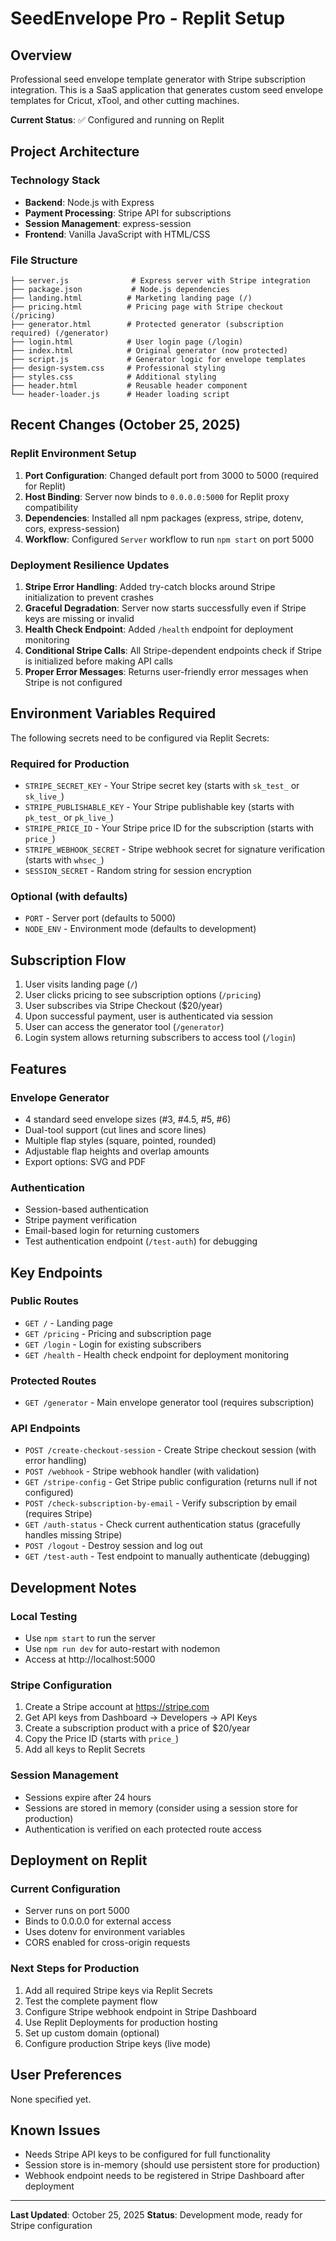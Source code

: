 # SeedEnvelope Pro - Replit Setup

## Overview
Professional seed envelope template generator with Stripe subscription integration. This is a SaaS application that generates custom seed envelope templates for Cricut, xTool, and other cutting machines.

**Current Status**: ✅ Configured and running on Replit

## Project Architecture

### Technology Stack
- **Backend**: Node.js with Express
- **Payment Processing**: Stripe API for subscriptions
- **Session Management**: express-session
- **Frontend**: Vanilla JavaScript with HTML/CSS

### File Structure
```
├── server.js              # Express server with Stripe integration
├── package.json           # Node.js dependencies
├── landing.html          # Marketing landing page (/)
├── pricing.html          # Pricing page with Stripe checkout (/pricing)
├── generator.html        # Protected generator (subscription required) (/generator)
├── login.html            # User login page (/login)
├── index.html            # Original generator (now protected)
├── script.js             # Generator logic for envelope templates
├── design-system.css     # Professional styling
├── styles.css            # Additional styling
├── header.html           # Reusable header component
└── header-loader.js      # Header loading script
```

## Recent Changes (October 25, 2025)

### Replit Environment Setup
1. **Port Configuration**: Changed default port from 3000 to 5000 (required for Replit)
2. **Host Binding**: Server now binds to `0.0.0.0:5000` for Replit proxy compatibility
3. **Dependencies**: Installed all npm packages (express, stripe, dotenv, cors, express-session)
4. **Workflow**: Configured `Server` workflow to run `npm start` on port 5000

### Deployment Resilience Updates
1. **Stripe Error Handling**: Added try-catch blocks around Stripe initialization to prevent crashes
2. **Graceful Degradation**: Server now starts successfully even if Stripe keys are missing or invalid
3. **Health Check Endpoint**: Added `/health` endpoint for deployment monitoring
4. **Conditional Stripe Calls**: All Stripe-dependent endpoints check if Stripe is initialized before making API calls
5. **Proper Error Messages**: Returns user-friendly error messages when Stripe is not configured

## Environment Variables Required

The following secrets need to be configured via Replit Secrets:

### Required for Production
- `STRIPE_SECRET_KEY` - Your Stripe secret key (starts with `sk_test_` or `sk_live_`)
- `STRIPE_PUBLISHABLE_KEY` - Your Stripe publishable key (starts with `pk_test_` or `pk_live_`)
- `STRIPE_PRICE_ID` - Your Stripe price ID for the subscription (starts with `price_`)
- `STRIPE_WEBHOOK_SECRET` - Stripe webhook secret for signature verification (starts with `whsec_`)
- `SESSION_SECRET` - Random string for session encryption

### Optional (with defaults)
- `PORT` - Server port (defaults to 5000)
- `NODE_ENV` - Environment mode (defaults to development)

## Subscription Flow

1. User visits landing page (`/`)
2. User clicks pricing to see subscription options (`/pricing`)
3. User subscribes via Stripe Checkout ($20/year)
4. Upon successful payment, user is authenticated via session
5. User can access the generator tool (`/generator`)
6. Login system allows returning subscribers to access tool (`/login`)

## Features

### Envelope Generator
- 4 standard seed envelope sizes (#3, #4.5, #5, #6)
- Dual-tool support (cut lines and score lines)
- Multiple flap styles (square, pointed, rounded)
- Adjustable flap heights and overlap amounts
- Export options: SVG and PDF

### Authentication
- Session-based authentication
- Stripe payment verification
- Email-based login for returning customers
- Test authentication endpoint (`/test-auth`) for debugging

## Key Endpoints

### Public Routes
- `GET /` - Landing page
- `GET /pricing` - Pricing and subscription page
- `GET /login` - Login for existing subscribers
- `GET /health` - Health check endpoint for deployment monitoring

### Protected Routes
- `GET /generator` - Main envelope generator tool (requires subscription)

### API Endpoints
- `POST /create-checkout-session` - Create Stripe checkout session (with error handling)
- `POST /webhook` - Stripe webhook handler (with validation)
- `GET /stripe-config` - Get Stripe public configuration (returns null if not configured)
- `POST /check-subscription-by-email` - Verify subscription by email (requires Stripe)
- `GET /auth-status` - Check current authentication status (gracefully handles missing Stripe)
- `POST /logout` - Destroy session and log out
- `GET /test-auth` - Test endpoint to manually authenticate (debugging)

## Development Notes

### Local Testing
- Use `npm start` to run the server
- Use `npm run dev` for auto-restart with nodemon
- Access at http://localhost:5000

### Stripe Configuration
1. Create a Stripe account at https://stripe.com
2. Get API keys from Dashboard → Developers → API Keys
3. Create a subscription product with a price of $20/year
4. Copy the Price ID (starts with `price_`)
5. Add all keys to Replit Secrets

### Session Management
- Sessions expire after 24 hours
- Sessions are stored in memory (consider using a session store for production)
- Authentication is verified on each protected route access

## Deployment on Replit

### Current Configuration
- Server runs on port 5000
- Binds to 0.0.0.0 for external access
- Uses dotenv for environment variables
- CORS enabled for cross-origin requests

### Next Steps for Production
1. Add all required Stripe keys via Replit Secrets
2. Test the complete payment flow
3. Configure Stripe webhook endpoint in Stripe Dashboard
4. Use Replit Deployments for production hosting
5. Set up custom domain (optional)
6. Configure production Stripe keys (live mode)

## User Preferences
None specified yet.

## Known Issues
- Needs Stripe API keys to be configured for full functionality
- Session store is in-memory (should use persistent store for production)
- Webhook endpoint needs to be registered in Stripe Dashboard after deployment

---

**Last Updated**: October 25, 2025
**Status**: Development mode, ready for Stripe configuration
